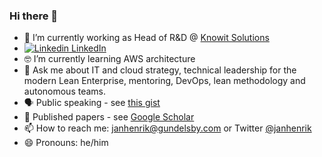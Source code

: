 ### Hi there 👋

- 🔭  I’m currently working as Head of R&D @ [Knowit Solutions](https://github.com/knowit) 
- [![Linkedin](https://i.stack.imgur.com/gVE0j.png) LinkedIn](https://www.linkedin.com/in/janhenrikgundelsby/)
- 🤓 I’m currently learning AWS architecture
- 💬 Ask me about IT and cloud strategy, technical leadership for the modern Lean Enterprise, mentoring, DevOps, lean methodology and autonomous teams. 
- 🗣 Public speaking - see [this gist](https://gist.github.com/janhenrik/9cc8c6e503cbab3f3a5115aeed9ac8d9)
- 🔬 Published papers - see [Google Scholar](https://scholar.google.com/citations?user=4bw3LsEAAAAJ)
- 📫 How to reach me: janhenrik@gundelsby.com or Twitter [@janhenrik](twitter.com/janhenrik)
- 😄 Pronouns: he/him
